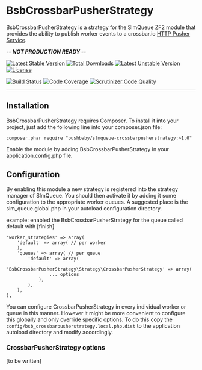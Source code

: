 BsbCrossbarPusherStrategy
=================================

BsbCrossbarPusherStrategy is a strategy for the SlmQueue ZF2 module that provides the ability to publish worker 
events to a crossbar.io [HTTP Pusher Service](http://crossbar.io/docs/HTTP-Pusher-Service/).

***-- NOT PRODUCTION READY --***

[![Latest Stable Version](https://poser.pugx.org/bushbaby/slmqueue-crossbarpusherstrategy/v/stable.svg)](https://packagist.org/packages/bushbaby/slmqueue-crossbarpusherstrategy)
[![Total Downloads](https://poser.pugx.org/bushbaby/slmqueue-crossbarpusherstrategy/downloads.svg)](https://packagist.org/packages/bushbaby/slmqueue-crossbarpusherstrategy)
[![Latest Unstable Version](https://poser.pugx.org/bushbaby/slmqueue-crossbarpusherstrategy/v/unstable.svg)](https://packagist.org/packages/bushbaby/slmqueue-crossbarpusherstrategy)
[![License](https://poser.pugx.org/bushbaby/slmqueue-crossbarpusherstrategy/license.svg)](https://packagist.org/packages/bushbaby/slmqueue-crossbarpusherstrategy)

[![Build Status](https://travis-ci.org/bushbaby/BsbCrossbarPusherStrategy.svg?branch=master)](https://travis-ci.org/bushbaby/BsbCrossbarPusherStrategy)
[![Code Coverage](https://scrutinizer-ci.com/g/bushbaby/BsbCrossbarPusherStrategy/badges/coverage.png?b=master)](https://scrutinizer-ci.com/g/bushbaby/BsbCrossbarPusherStrategy/?branch=master)
[![Scrutinizer Code Quality](https://scrutinizer-ci.com/g/bushbaby/BsbCrossbarPusherStrategy/badges/quality-score.png?b=master)](https://scrutinizer-ci.com/g/bushbaby/BsbCrossbarPusherStrategy/?branch=master)

- - - - 

## Installation

BsbCrossbarPusherStrategy requires Composer. To install it into your project, just add the following line into your composer.json file:

```
composer.phar require "bushbaby/slmqueue-crossbarpusherstrategy:~1.0"
```

Enable the module by adding BsbCrossbarPusherStrategy in your application.config.php file. 

## Configuration

By enabling this module a new strategy is registered into the strategy manager of SlmQueue. You should then activate it 
by adding it some configuration to the appropriate worker queues. A suggested place is the slm_queue.global.php in your 
autoload configuration directory.

example: enabled the BsbCrossbarPusherStrategy for the queue called default with [finish]

```
'worker_strategies' => array(
    'default' => array( // per worker
    ),
    'queues' => array( // per queue
        'default' => array(
            'BsbCrossbarPusherStrategy\Strategy\CrossbarPusherStrategy' => array(
                ... options
            ),
        ),
    ),
),
```

You can configure CrossbarPusherStrategy in every individual worker or queue in this manner. However it might be more 
convenient to configure this globally and only override specific options. To do this copy the 
`config/bsb_crossbarpusherstrategy.local.php.dist` to the application autoload directory and modify accordingly.

### CrossbarPusherStrategy options

[to be written]


